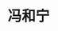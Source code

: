 ---
# Display name

title: 冯和宁
user_groups: ["Current Master Students"]



organizations:
- name: 2017- 

Interests:
- Machine Learning

---